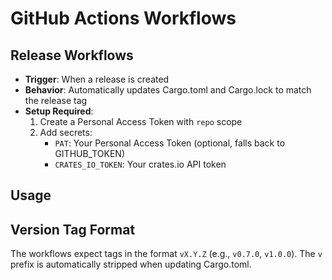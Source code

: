 # GitHub Actions Workflows

## Release Workflows

- **Trigger**: When a release is created
- **Behavior**: Automatically updates Cargo.toml and Cargo.lock to match the release tag
- **Setup Required**:
  1. Create a Personal Access Token with `repo` scope
  2. Add secrets:
     - `PAT`: Your Personal Access Token (optional, falls back to GITHUB_TOKEN)
     - `CRATES_IO_TOKEN`: Your crates.io API token

## Usage

## Version Tag Format

The workflows expect tags in the format `vX.Y.Z` (e.g., `v0.7.0`, `v1.0.0`).
The `v` prefix is automatically stripped when updating Cargo.toml.
